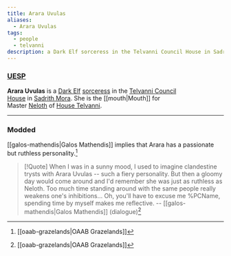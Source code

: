 ```yaml
---
title: Arara Uvulas
aliases:
  - Arara Uvulas
tags:
  - people
  - telvanni
description: a Dark Elf sorceress in the Telvanni Council House in Sadrith Mora.
---
```

### [UESP](https://en.uesp.net/wiki/Morrowind:Arara_Uvulas)
**Arara Uvulas** is a [Dark Elf](https://en.uesp.net/wiki/Morrowind:Dark_Elf "Morrowind:Dark Elf") [sorceress](https://en.uesp.net/wiki/Morrowind:Sorcerer "Morrowind:Sorcerer") in the [Telvanni Council House](https://en.uesp.net/wiki/Morrowind:Telvanni_Council_House "Morrowind:Telvanni Council House") in [Sadrith Mora](https://en.uesp.net/wiki/Morrowind:Sadrith_Mora "Morrowind:Sadrith Mora"). She is the [[mouth|Mouth]] for Master [Neloth](https://en.uesp.net/wiki/Morrowind:Neloth "Morrowind:Neloth") of [House Telvanni](https://en.uesp.net/wiki/Morrowind:House_Telvanni "Morrowind:House Telvanni").

***
### Modded
[[galos-mathendis|Galos Mathendis]] implies that Arara has a passionate but ruthless personality.[^1]

> [!Quote]
> When I was in a sunny mood, I used to imagine clandestine trysts with Arara Uvulas -- such a fiery personality. But then a gloomy day would come around and I'd remember she was just as ruthless as Neloth. Too much time standing around with the same people really weakens one's inhibitions... Oh, you'll have to excuse me %PCName, spending time by myself makes me reflective.
> -- [[galos-mathendis|Galos Mathendis]] (dialogue)[^1]

[^1]: [[oaab-grazelands|OAAB Grazelands]]